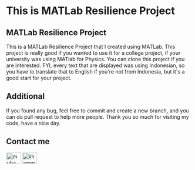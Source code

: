 # This is MATLab Resilience Project

## MATLab Resilience Project
This is a MATLab Resilience Project that I created using MATLab. This project is really good if you wanted to use it for a college project, if your university was using MATlab for Physics. You can clone this project if you are interested. FYI, every text that are displayed was using Indonesian, so you have to translate that to English if you're not from Indonesia, but it's a good start for your project.

## Additional
If you found any bug, feel free to commit and create a new branch, and you can do pull request to help more people. Thank you so much for visiting my code, have a nice day.

## Contact me
<a href="https://linkedin.com/in/muhammad-ilham-misbakhul-anwar-777451286" target="blank"><img align="center" src="https://raw.githubusercontent.com/rahuldkjain/github-profile-readme-generator/master/src/images/icons/Social/linked-in-alt.svg" alt="muhammad ilham misbakhul anwar" height="30" width="40" /></a>
<a href="https://instagram.com/ilhammsbkhl" target="blank"><img align="center" src="https://raw.githubusercontent.com/rahuldkjain/github-profile-readme-generator/master/src/images/icons/Social/instagram.svg" alt="ilhammsbkhl" height="30" width="40" /></a>